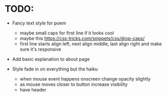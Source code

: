 # TODO:

* Fancy text style for poem
  * maybe small caps for first line if it looks cool
  * maybe this https://css-tricks.com/snippets/css/drop-caps/
  * first line starts align left, next align middle, last align right and make sure it's responsive
* Add basic explanation to about page

* Style fade in on everything but the haiku
  * when mouse event happens onscreen change opacity slightly
  * as mouse moves closer to button increase visibility
  * have header <Title /> refresh and then fade out upon vote button click

* COLLECT AND CLEAN DATA
  * Get all haikus by Basho
  * Get as many more haikus in the style of and of comparable quality to Basho
    as possible

* Haiku Service

  * Return a poem from python function
  * Get poem from python function in web app
  * Allow users to vote poem up/down or skip
  * Bunch of DB work
    * https://github.com/serverless/examples/tree/master/aws-python-rest-api-with-faunadb
  * Automatically integrate with AI model (cron job)

* OPTIMIZATIONS
  * Cool favicon
  * Some image off screen so it shows up in thumbnails
  * Ability to change to another random color theme

# Notes:

functionally structured like randoma11y.com (but not necessarily the same look)

http://webdesignernotebook.com/examples/twinkle-twinkle.html (shows poem
styling)

https://www.poetrygenerator.ninja/poem/a1a915bf94233c75 (poem styling) (AI poem
generator)


Generate all haikus at once on the server using the deep learning model, up to a feasible limit of haikus (determined by faunadb pricing). Then let the voting find which ones to keep. Every week or month or however long it takes to get votes on a reasonable amount of the generated haikus, feed the haikus that were voted up back into the model (not sure if you can feed in the "bad" ones to train the model against them), then delete all but the good ones, and generate new ones to fill up to the same feasible limit from before (like 10,000 or something). Eventually, increase the limit. More sophisticated pruning can be implemented in the future as an optimization.
